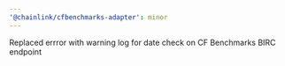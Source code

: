 ```yaml
---
'@chainlink/cfbenchmarks-adapter': minor
---
```


Replaced errror with warning log for date check on CF Benchmarks BIRC endpoint
